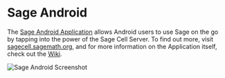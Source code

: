# Sage Android
The [Sage Android Application](https://play.google.com/store/apps/details?id=org.sagemath.droid) allows Android users to use Sage on the go by tapping into the power of the Sage Cell Server. To find out more, visit [sagecell.sagemath.org](http://sagecell.sagemath.org/), and for more information on the Application itself, check out the [Wiki](https://github.com/sagemath/android/wiki/_pages).

![Sage Android Screenshot](http://rasmi.io/downloads/sagescreenshot.png)

